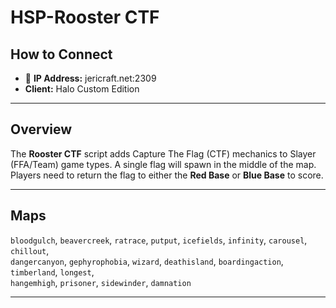 # HSP-Rooster CTF

## How to Connect

* 🔗 **IP Address:** jericraft.net:2309
* **Client:** Halo Custom Edition

---

## Overview

The **Rooster CTF** script adds Capture The Flag (CTF) mechanics to Slayer (FFA/Team) game types. A single flag will spawn in the middle of the map. Players need to return the flag to either the **Red Base** or **Blue Base** to score.

---

## Maps

`bloodgulch`, `beavercreek`, `ratrace`, `putput`, `icefields`, `infinity`, `carousel`, `chillout`,  
`dangercanyon`, `gephyrophobia`, `wizard`, `deathisland`, `boardingaction`, `timberland`, `longest`,  
`hangemhigh`, `prisoner`, `sidewinder`, `damnation`

---